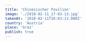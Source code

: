 ```yaml
---
title: 'Chinesischer Pavilion'
image: './2018-02-11_17-03-13.jpg'
takenAt: '2018-02-11T16:03:13.000Z'
country: 'Austria'
place: 'Graz'
publish: true
---
```

